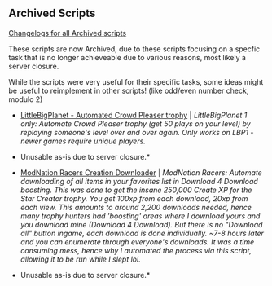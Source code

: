 ## Archived Scripts
[Changelogs for all Archived scripts](Changelog%20-%20Archived.md)

These scripts are now Archived, due to these scripts focusing on a specfic task that is no longer achieveable due to various reasons, most likely a server closure.

While the scripts were very useful for their specific tasks, some ideas might be useful to reimplement in other scripts! (like odd/even number check, modulo 2)

- [LittleBigPlanet - Automated Crowd Pleaser trophy](Archived/LittleBigPlanet%20-%20Automated%20Crowd%20Pleaser%20trophy.gpc) | *LittleBigPlanet 1 only: Automate Crowd Pleaser trophy (get 50 plays on your level) by replaying someone's level over and over again.*
*Only works on LBP1 - newer games require unique players.*
* Unusable as-is due to server closure.* 
- [ModNation Racers Creation Downloader](Archived/ModNation%20Racers%20Creation%20Downloader.gpc) | *ModNation Racers: Automate downloading of all items in your favorites list in Download 4 Download boosting.*
*This was done to get the insane 250,000 Create XP for the Star Creator trophy. You get 100xp from each download, 20xp from each view. This amounts to around 2,200 downloads needed, hence many trophy hunters had 'boosting' areas where I download yours and you download mine (Download 4 Download).*
*But there is no "Download all" button ingame, each download is done individually. ~7-8 hours later and you can enumerate through everyone's downloads. It was a time consuming mess, hence why I automated the process via this script, allowing it to be run while I slept lol.*
* Unusable as-is due to server closure.* 
 
